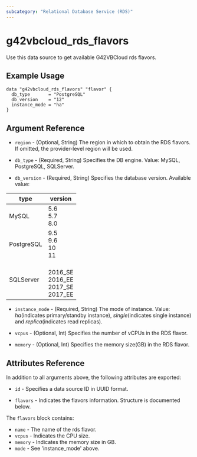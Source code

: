 ```yaml
---
subcategory: "Relational Database Service (RDS)"
---
```


# g42vbcloud\_rds\_flavors

Use this data source to get available G42VBCloud rds flavors.

## Example Usage

```hcl
data "g42vbcloud_rds_flavors" "flavor" {
  db_type       = "PostgreSQL"
  db_version    = "12"
  instance_mode = "ha"
}
```

## Argument Reference

* `region` - (Optional, String) The region in which to obtain the RDS flavors. If omitted, the provider-level region will be used.

* `db_type` - (Required, String) Specifies the DB engine. Value: MySQL, PostgreSQL, SQLServer.

* `db_version` - (Required, String) Specifies the database version. Available value:

type | version
---- | ---
MySQL| 5.6 <br>5.7 <br>8.0
PostgreSQL | 9.5 <br> 9.6 <br>10 <br>11
SQLServer| <br>2016_SE <br>2016_EE <br>2017_SE <br>2017_EE

* `instance_mode` - (Required, String) The mode of instance. Value: *ha*(indicates primary/standby instance),
  *single*(indicates single instance) and *replica*(indicates read replicas).

* `vcpus` - (Optional, Int) Specifies the number of vCPUs in the RDS flavor.

* `memory` - (Optional, Int) Specifies the memory size(GB) in the RDS flavor.

## Attributes Reference

In addition to all arguments above, the following attributes are exported:

* `id` - Specifies a data source ID in UUID format.

* `flavors` -
  Indicates the flavors information. Structure is documented below.

The `flavors` block contains:

* `name` - The name of the rds flavor.
* `vcpus` - Indicates the CPU size.
* `memory` - Indicates the memory size in GB.
* `mode` - See 'instance_mode' above.
